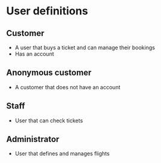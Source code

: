 # User definitions

## Customer
- A user that buys a ticket and can manage their bookings
- Has an account


## Anonymous customer
- A customer that does not have an account


## Staff
- User that can check tickets


## Administrator
- User that defines and manages flights


